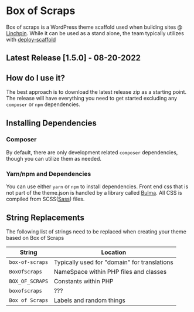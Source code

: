 # Box of Scraps

Box of scraps is a WordPress theme scaffold used when building sites @ [Linchpin](https://linchpin.com). While it can be used as a stand alone, the team typically utilizes with [deploy-scaffold](https://github.com/linchpin/deploy-scaffold)

## Latest Release [1.5.0] - 08-20-2022

## How do I use it?

The best approach is to download the latest release zip as a starting point. The release will have everything you need to get started excluding any `composer` or `npm` dependencies.

## Installing Dependencies

### Composer

By default, there are only development related `composer` dependencies, though you can utilize them as needed.

### Yarn/npm and Dependencies

You can use either `yarn` or `npm` to install dependencies. Front end css that is not part of the theme.json is
handled by a library called [Bulma](https://bulma.io/). All CSS is compiled from SCSS([Sass](http://sass-lang.com))  files.


## String Replacements

The following list of strings need to be replaced when creating your theme based on Box of Scraps

| String            | Location                                      |
|-------------------|-----------------------------------------------|
| `box-of-scraps`   | Typically used for "domain" for translations  |
| `BoxOfScraps`     | NameSpace within PHP files and classes        |
| `BOX_OF_SCRAPS`   | Constants within PHP                          |
| `boxofscraps`     | ???                                           |
| `Box of Scraps`   | Labels and random things                      |